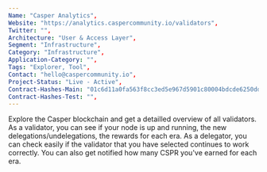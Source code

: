 ```yaml
---
Name: "Casper Analytics",
Website: "https://analytics.caspercommunity.io/validators",
Twitter: "",
Architecture: "User & Access Layer",
Segment: "Infrastructure",
Category: "Infrastructure",
Application-Category: "",
Tags: "Explorer, Tool",
Contact: "hello@caspercommunity.io",
Project-Status: "Live - Active",
Contract-Hashes-Main: "01c6d11a0fa563f8cc3ed5e967d5901c80004bdcde6250ddea18af2b4eae0a902d",
Contract-Hashes-Test: "",
---
```

<!--lang:en--> 
Explore the Casper blockchain and get a detailled overview of all validators.
As a validator, you can see if your node is up and running, the new delegations/undelegations, the rewards for each era.
As a delegator, you can check easily if the validator that you have selected continues to work correctly. You can also get notified how many CSPR you've earned for each era.
<!--lang:es--] 
Explore la cadena de bloques de Casper y obtenga una descripción detallada de todos los validadores.
Como validador, puedes ver si tu nodo está funcionando, las nuevas delegaciones/delegaciones, las recompensas de cada era.
Como delegante, puedes comprobar fácilmente si el validador que has seleccionado sigue funcionando correctamente. También puede recibir una notificación de cuántos CSPR ha ganado para cada era.
<!--lang:de--] 
Erkunden Sie die Blockchain von Casper und erhalten Sie einen detaillierten Überblick über alle Validatoren.
Als Validierer können Sie sehen, ob Ihr Knoten betriebsbereit ist, die neuen Delegationen/Delegierungen, die Belohnungen für jede Ära.
Als Delegierer können Sie ganz einfach überprüfen, ob der von Ihnen ausgewählte Validator weiterhin korrekt funktioniert. Sie können auch benachrichtigt werden, wie viele CSPR Sie für jede Ära verdient haben.
<!--lang:fr--] 
Explorez la blockchain de Casper et obtenez un aperçu détaillé de tous les validateurs.
En tant que validateur, vous pouvez voir si votre nœud est opérationnel, les nouvelles délégations/non-délégations, les récompenses pour chaque ère.
En tant que délégant, vous pouvez vérifier facilement si le validateur que vous avez sélectionné continue de fonctionner correctement. Vous pouvez également être informé du nombre de CSPR que vous avez gagnés pour chaque ère.
<!--lang:pl--] 
Poznaj blockchain Caspera i uzyskaj szczegółowy przegląd wszystkich walidatorów.
Jako walidator możesz zobaczyć, czy twój węzeł działa, nowe delegacje/undelegacje, nagrody za każdą erę.
Jako delegator możesz łatwo sprawdzić, czy wybrany walidator nadal działa poprawnie. Możesz także otrzymać powiadomienie o liczbie CSPR zdobytych w każdej epoce.
<!--lang:uk--] 
Дослідіть блокчейн Casper і отримайте детальний огляд усіх валідаторів.
Як валідатор ви можете бачити, чи працює ваш вузол, нові делегування/скасування делегування, винагороди за кожну епоху.
Як делегатор, ви можете легко перевірити, чи валідатор, який ви вибрали, продовжує працювати правильно. Ви також можете отримати сповіщення, скільки CSPR ви заробили за кожну епоху.
[!--lang:*-->  
